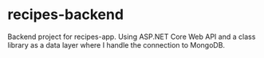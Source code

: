 # recipes-backend
Backend project for recipes-app. Using ASP.NET Core Web API and a class library as a data layer where I handle the connection to MongoDB.
